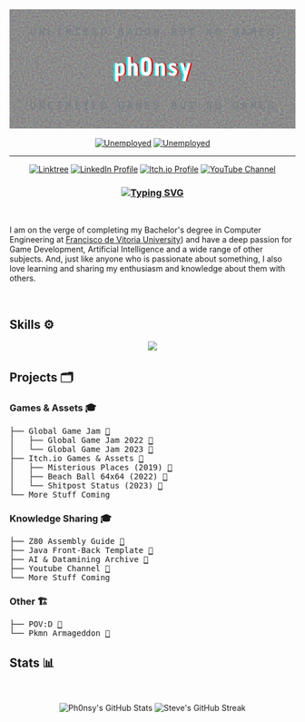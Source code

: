 <img alt="Banner" src="https://raw.githubusercontent.com/ph0nsy/ph0nsy/main/Unlimited%20bacon%20but%20no%20games.png">

<p align="center">
  <a target="_blank" href="https://www.linkedin.com/in/ph0nsy/"><img alt="Unemployed" src="https://img.shields.io/badge/Job_status-Unemployed-teal.svg"></a>
  <a target="_blank" href="https://www.linkedin.com/in/ph0nsy/"><img alt="Unemployed" src="https://img.shields.io/badge/Looking_for-Internship-maroon.svg"></a>
</p>

<hr>

<p align="center">
  <a target="_blank" href="https://linktr.ee/ph0nsy_"><img alt="Linktree" src="https://img.shields.io/badge/-ph0nsy-olive?style=flat&logo=Linktree&logoColor=white&link=https://linktr.ee/ph0nsy_"></a>
  <a target="_blank" href="https://www.linkedin.com/in/ph0nsy/"><img alt="LinkedIn Profile" src="https://img.shields.io/badge/-ph0nsy-blue?style=flat&logo=Linkedin&logoColor=white&link=https://www.linkedin.com/in/ph0nsy/"></a>
  <a target="_blank" href="https://ph0nsy.itch.io"><img alt="Itch.io Profile" src="https://img.shields.io/badge/-ph0nsy-red?style=flat&logo=Itch.io&logoColor=white&link=https://ph0nsy.itch.io"></a>
  <a target="_blank" href="https://www.youtube.com/@ph0nsy"><img alt="YouTube Channel" src="https://img.shields.io/badge/-ph0nsy-grey?style=flat&logo=YouTube&logoColor=red&link=https://www.youtube.com/@ph0nsy"></a>
</p>

<h3 align="center">
  <a href="https://git.io/typing-svg"><img src="https://readme-typing-svg.demolab.com?font=Chau+Philomene+One&size=30&duration=1000&pause=5000&color=F7ACA0&center=true&multiline=true&repeat=false&random=false&width=435&lines=%E2%97%9D(%E1%B5%94%E1%B5%95%E1%B5%94)%E2%97%9CHELLO+EVERYONE+!%E2%97%9D(%E1%B5%94%E1%B5%95%E1%B5%94)%E2%97%9C" alt="Typing SVG" /></a>
</h3>

<br>

I am on the verge of completing my Bachelor's degree in Computer Engineering at [Francisco de Vitoria University](https://ufv.es)) and have a deep passion for Game Development, Artificial Intelligence and a wide range of other subjects. And, just like anyone who is passionate about something, I also love learning and sharing my enthusiasm and knowledge about them with others.

<br>

## Skills ⚙️
<p align="center"> <img src="https://skillicons.dev/icons?i=c,cpp,cs,unity,unreal,mysql,git,github,html,css,bootstrap,js,nodejs,py,tensorflow,vercel&perline=8" /> </p>

## Projects 🗂️

### Games & Assets 🎓

<pre>
├── Global Game Jam <a href="https://v3.globalgamejam.org/users/ph0nsy">🔗</a>
│   ├── Global Game Jam 2022 <a href="https://v3.globalgamejam.org/2022/games/vice-duo-4">🔗</a>
│   └── Global Game Jam 2023 <a href="https://v3.globalgamejam.org/2023/games/sprouts-7">🔗</a>
├── Itch.io Games & Assets <a href="https://ph0nsy.itch.io">🔗</a>
│   ├── Misterious Places (2019) <a href="https://ph0nsy.itch.io/misterious-places-game-concept">🔗</a>
│   ├── Beach Ball 64x64 (2022) <a href="https://ph0nsy.itch.io/beach-ball-64x64">🔗</a>
│   └── Shitpost Status (2023) <a href="https://ph0nsy.itch.io/shitpost-status">🔗</a>
└── More Stuff Coming
</pre>

### Knowledge Sharing 🎓

<pre>
├── Z80 Assembly Guide <a href="ph0nsy.github.io/z80-Assembly-Guide/">🔗</a>
├── Java Front-Back Template <a href="https://github.com/ph0nsy/dis_extraordinaria_ejemplo">🔗</a>
├── AI & Datamining Archive <a href="https://github.com/ph0nsy/AI_Projects">🔗</a>
├── Youtube Channel <a href="www.youtube.com/@ph0nsy">🔗</a>
└── More Stuff Coming
</pre>

### Other 🏗️

<pre>
├── POV:D <a href="https://pov-d.vercel.app">🔗</a>
└── Pkmn Armageddon <a href="https://ph0nsy.github.io/PkmnArmageddonOfficial/">🔗</a>
</pre>

## Stats 📊

<br>
<p align="center">
  <img align="center" height="250px" alt="Ph0nsy's GitHub Stats" src="https://github-contribution-stats.vercel.app/api/?username=ph0nsy">
  <img align="center" height="250px" alt="Steve's GitHub Streak" src="https://github-readme-streak-stats.herokuapp.com/?user=ph0nsy&theme=tokyonight-duo&hide_border=true">
</p>
<!--
**ph0nsy/ph0nsy** is a ✨ _special_ ✨ repository because its `README.md` (this file) appears on your GitHub profile.

Here are some ideas to get you started:

- 🔭 I’m currently working on ...
- 🌱 I’m currently learning ...
- 👯 I’m looking to collaborate on ...
- 🤔 I’m looking for help with ...
- 💬 Ask me about ...
- 📫 How to reach me: ...
- 😄 Pronouns: ...
- ⚡ Fun fact: ...
-->
